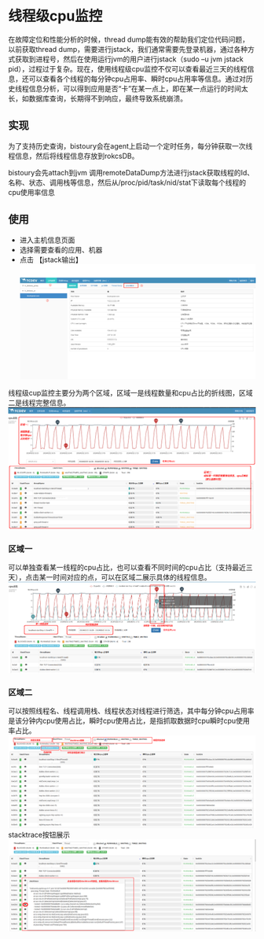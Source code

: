 # 线程级cpu监控

在故障定位和性能分析的时候，thread dump能有效的帮助我们定位代码问题，以前获取thread dump，需要进行jstack，我们通常需要先登录机器，通过各种方式获取到进程号，然后在使用运行jvm的用户进行jstack（sudo –u jvm jstack pid），过程过于复杂。现在，使用线程级cpu监控不仅可以查看最近三天的线程信息，还可以查看各个线程的每分钟cpu占用率、瞬时cpu占用率等信息。通过对历史线程信息分析，可以得到应用是否“卡”在某一点上，即在某一点运行的时间太长，如数据库查询，长期得不到响应，最终导致系统崩溃。

## 实现
为了支持历史查询，bistoury会在agent上启动一个定时任务，每分钟获取一次线程信息，然后将线程信息存放到rokcsDB。

bistoury会先attach到jvm 调用remoteDataDump方法进行jstack获取线程的Id、名称、状态、调用栈等信息，然后从/proc/pid/task/nid/stat下读取每个线程的cpu使用率信息


## 使用
- 进入主机信息页面
- 选择需要查看的应用、机器
- 点击 【jstack输出】
![jstack_entry](../image/jstack_entry.png)

线程级cup监控主要分为两个区域，区域一是线程数量和cpu占比的折线图，区域二是线程完整信息。
![jstack_panel](../image/jstack_panel.png)

### 区域一

可以单独查看某一线程的cpu占比，也可以查看不同时间的cpu占比（支持最近三天），点击某一时间对应的点，可以在区域二展示具体的线程信息。
![jstack_cpu_thread](../image/jstack_cpu_thread.png)

### 区域二

可以按照线程名、线程调用栈、线程状态对线程进行筛选，其中每分钟cpu占用率是该分钟内cpu使用占比，瞬时cpu使用占比，是指抓取数据时cpu瞬时cpu使用率占比。
![jstack_thread_search](../image/jstack_thread_search.png)
stacktrace按钮展示
![jstack_thread_stacktrace](../image/jstack_thread_stacktrace.png)
